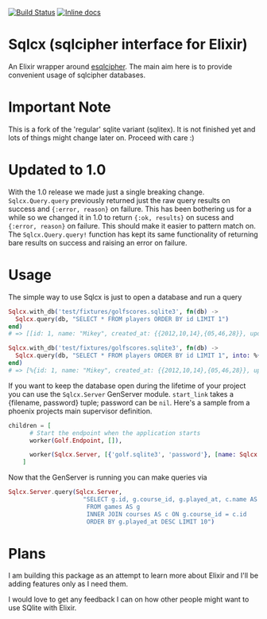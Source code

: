[![Build Status](https://travis-ci.org/FelixKiunke/sqlcx.png?branch=master)](https://travis-ci.org/FelixKiunke/sqlcx)
[![Inline docs](http://inch-ci.org/github/FelixKiunke/sqlcx.png?branch=master)](http://inch-ci.org/github/FelixKiunke/sqlcx)

Sqlcx (sqlcipher interface for Elixir)
======================================

An Elixir wrapper around [esqlcipher](https://github.com/FelixKiunke/esqlcipher). The main aim here is to provide convenient usage of sqlcipher databases.

Important Note
==============
This is a fork of the 'regular' sqlite variant (sqlitex). It is not finished yet and lots of things might change later on. Proceed with care :)

Updated to 1.0
==============

With the 1.0 release we made just a single breaking change. `Sqlcx.Query.query` previously returned just the raw query results on success and `{:error, reason}` on failure.
This has been bothering us for a while so we changed it in 1.0 to return `{:ok, results}` on sucess and `{:error, reason}` on failure.
This should make it easier to pattern match on. The `Sqlcx.Query.query!` function has kept its same functionality of returning bare results on success and raising an error on failure.

Usage
=====

The simple way to use Sqlcx is just to open a database and run a query

```elixir
Sqlcx.with_db('test/fixtures/golfscores.sqlite3', fn(db) ->
  Sqlcx.query(db, "SELECT * FROM players ORDER BY id LIMIT 1")
end)
# => [[id: 1, name: "Mikey", created_at: {{2012,10,14},{05,46,28}}, updated_at: {{2013,09,06},{22,29,36}}, type: nil]]

Sqlcx.with_db('test/fixtures/golfscores.sqlite3', fn(db) ->
  Sqlcx.query(db, "SELECT * FROM players ORDER BY id LIMIT 1", into: %{})
end)
# => [%{id: 1, name: "Mikey", created_at: {{2012,10,14},{05,46,28}}, updated_at: {{2013,09,06},{22,29,36}}, type: nil}]
```

If you want to keep the database open during the lifetime of your project you can use the `Sqlcx.Server` GenServer module.
`start_link` takes a {filename, password} tuple; password can be `nil`.
Here's a sample from a phoenix projects main supervisor definition.
```elixir
children = [
      # Start the endpoint when the application starts
      worker(Golf.Endpoint, []),

      worker(Sqlcx.Server, [{'golf.sqlite3', 'password'}, [name: Sqlcx.Server]])
    ]
```

Now that the GenServer is running you can make queries via
```elixir
Sqlcx.Server.query(Sqlcx.Server,
                     "SELECT g.id, g.course_id, g.played_at, c.name AS course
                      FROM games AS g
                      INNER JOIN courses AS c ON g.course_id = c.id
                      ORDER BY g.played_at DESC LIMIT 10")
```

Plans
=====

I am building this package as an attempt to learn more about Elixir and I'll be adding features only as I need them.

I would love to get any feedback I can on how other people might want to use SQlite with Elixir.
